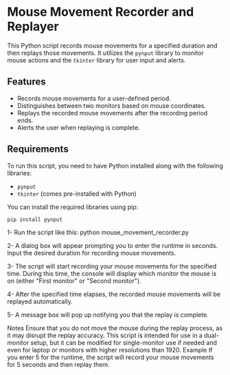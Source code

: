 # Mouse Movement Recorder and Replayer

This Python script records mouse movements for a specified duration and then replays those movements. It utilizes the `pynput` library to monitor mouse actions and the `tkinter` library for user input and alerts.

## Features

- Records mouse movements for a user-defined period.
- Distinguishes between two monitors based on mouse coordinates.
- Replays the recorded mouse movements after the recording period ends.
- Alerts the user when replaying is complete.

## Requirements

To run this script, you need to have Python installed along with the following libraries:

- `pynput`
- `tkinter` (comes pre-installed with Python)

You can install the required libraries using pip:

```bash
pip install pynput
```
1- Run the script like this:
python mouse_movement_recorder.py

2- A dialog box will appear prompting you to enter the runtime in seconds. Input the desired duration for recording mouse movements.

3- The script will start recording your mouse movements for the specified time. During this time, the console will display which monitor the mouse is on (either "First monitor" or "Second monitor").

4- After the specified time elapses, the recorded mouse movements will be replayed automatically.

5- A message box will pop up notifying you that the replay is complete.

Notes
Ensure that you do not move the mouse during the replay process, as it may disrupt the replay accuracy.
This script is intended for use in a dual-monitor setup, but it can be modified for single-monitor use if needed and even for laptop or monitors with higher resolutions than 1920.
Example
If you enter 5 for the runtime, the script will record your mouse movements for 5 seconds and then replay them.
